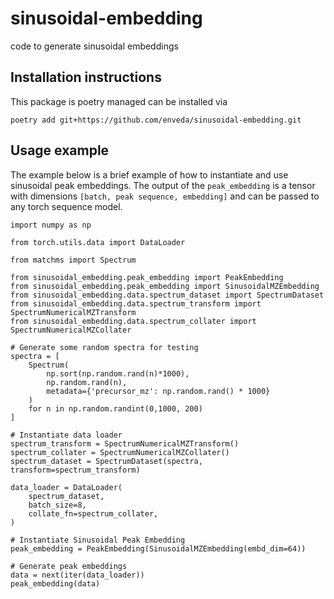 # sinusoidal-embedding
code to generate sinusoidal embeddings

## Installation instructions
This package is poetry managed can be installed via

```
poetry add git+https://github.com/enveda/sinusoidal-embedding.git
```

## Usage example

The example below is a brief example of how to instantiate and use sinusoidal peak embeddings. The output of the `peak_embedding` is a tensor with dimensions `[batch, peak sequence, embedding]` and can be passed to any torch sequence model. 

```
import numpy as np

from torch.utils.data import DataLoader

from matchms import Spectrum

from sinusoidal_embedding.peak_embedding import PeakEmbedding
from sinusoidal_embedding.peak_embedding import SinusoidalMZEmbedding
from sinusoidal_embedding.data.spectrum_dataset import SpectrumDataset
from sinusoidal_embedding.data.spectrum_transform import SpectrumNumericalMZTransform
from sinusoidal_embedding.data.spectrum_collater import SpectrumNumericalMZCollater

# Generate some random spectra for testing
spectra = [
    Spectrum(
        np.sort(np.random.rand(n)*1000), 
        np.random.rand(n), 
        metadata={'precursor_mz': np.random.rand() * 1000}
    ) 
    for n in np.random.randint(0,1000, 200)
]

# Instantiate data loader
spectrum_transform = SpectrumNumericalMZTransform()
spectrum_collater = SpectrumNumericalMZCollater()
spectrum_dataset = SpectrumDataset(spectra, transform=spectrum_transform)

data_loader = DataLoader(
    spectrum_dataset,
    batch_size=8,
    collate_fn=spectrum_collater,
)

# Instantiate Sinusoidal Peak Embedding
peak_embedding = PeakEmbedding(SinusoidalMZEmbedding(embd_dim=64))

# Generate peak embeddings
data = next(iter(data_loader))
peak_embedding(data)
```